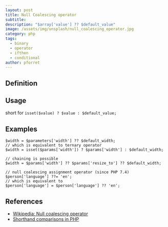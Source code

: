 ```yaml
---
layout: post
title: Null Coalescing operator
subtitle:
description: "$array['value'] ?? $default_value"
image: /assets/img/unsplash/null_coalescing_operator.jpg
category: php
tags:
  - binary
  - operator
  - ifthen
  - conditional
author: pforret
---
```

## Definition
 
## Usage

short for `isset($value) ? $value : $default_value;`

## Examples
 
    $width = $parameters['width'] ?? $default_width;
    // which is equivalent to ternary operator
    $width = isset($params['width']) ? $params['width'] : $default_width;

    // chaining is possible
    $width = $params['width'] ?? $params['resize_to'] ?? $default_width;
    
    // null coalescing assignment operator (since PHP 7.4)
    $person['language'] ??= 'en';
    // which is equivalent to
    $person['language'] = $person['language'] ?? 'en';

## References
 
* [Wikipedia: Null coalescing operator](https://en.wikipedia.org/wiki/Null_coalescing_operator)
* [Shorthand comparisons in PHP](https://stitcher.io/blog/shorthand-comparisons-in-php)